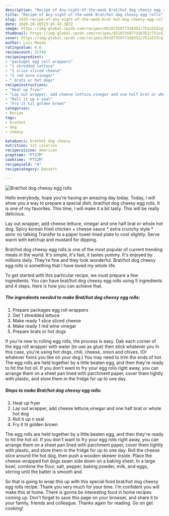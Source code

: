 ```yaml
---
description: "Recipe of Any-night-of-the-week Brat/hot dog cheesy egg rolls"
title: "Recipe of Any-night-of-the-week Brat/hot dog cheesy egg rolls"
slug: 1435-recipe-of-any-night-of-the-week-brat-hot-dog-cheesy-egg-rolls
date: 2020-10-20T23:45:43.307Z
image: https://img-global.cpcdn.com/recipes/6518735977316352/751x532cq70/brathot-dog-cheesy-egg-rolls-recipe-main-photo.jpg
thumbnail: https://img-global.cpcdn.com/recipes/6518735977316352/751x532cq70/brathot-dog-cheesy-egg-rolls-recipe-main-photo.jpg
cover: https://img-global.cpcdn.com/recipes/6518735977316352/751x532cq70/brathot-dog-cheesy-egg-rolls-recipe-main-photo.jpg
author: Luis Mason
ratingvalue: 4.6
reviewcount: 31740
recipeingredient:
- "packages egg roll wrappers"
- "1 shredded lettuce"
- "1 slice sliced cheese"
- "1 red wine vinegar"
- " brats or hot dogs"
recipeinstructions:
- "Heat up fryer"
- "Lay out wrapper, add cheese lettuce,vinegar and one half brat or whole hot dog"
- "Roll it up n seal"
- "Fry it til golden brown"
categories:
- Recipe
tags:
- brathot
- dog
- cheesy

katakunci: brathot dog cheesy 
nutrition: 121 calories
recipecuisine: American
preptime: "PT37M"
cooktime: "PT52M"
recipeyield: "4"
recipecategory: Dessert

---
```



![Brat/hot dog cheesy egg rolls](https://img-global.cpcdn.com/recipes/6518735977316352/751x532cq70/brathot-dog-cheesy-egg-rolls-recipe-main-photo.jpg)

Hello everybody, hope you're having an amazing day today. Today, I will show you a way to prepare a special dish, brat/hot dog cheesy egg rolls. It is one of my favorites. This time, I will make it a bit tasty. This will be really delicious.

Lay out wrapper, add cheese lettuce, vinegar and one half brat or whole hot dog. Spicy korean fried chicken + cheese sauce * extra crunchy style * asmr no talking Transfer to a paper towel-lined plate to cool slightly. Serve warm with ketchup and mustard for dipping.

Brat/hot dog cheesy egg rolls is one of the most popular of current trending meals in the world. It's simple, it's fast, it tastes yummy. It's enjoyed by millions daily. They're fine and they look wonderful. Brat/hot dog cheesy egg rolls is something that I have loved my whole life.


To get started with this particular recipe, we must prepare a few ingredients. You can have brat/hot dog cheesy egg rolls using 5 ingredients and 4 steps. Here is how you can achieve that.

<!--inarticleads1-->

##### The ingredients needed to make Brat/hot dog cheesy egg rolls:

1. Prepare packages egg roll wrappers
1. Get 1 shredded lettuce
1. Make ready 1 slice sliced cheese
1. Make ready 1 red wine vinegar
1. Prepare  brats or hot dogs


If you&#39;re new to rolling egg rolls, the process is easy. Dab each corner of the egg roll wrapper with water (to use as glue) then stick whatever you In this case, you&#39;re using hot dogs, chili, cheese, onion and chives. (Or whatever fixins you like on your dog.) You may need to trim the ends of hot. The egg rolls are held together by a little beaten egg, and then they&#39;re ready to hit the hot oil. If you don&#39;t want to fry your egg rolls right away, you can arrange them on a sheet pan lined with parchment paper, cover them tightly with plastic, and store them in the fridge for up to one day. 

<!--inarticleads2-->

##### Steps to make Brat/hot dog cheesy egg rolls:

1. Heat up fryer
1. Lay out wrapper, add cheese lettuce,vinegar and one half brat or whole hot dog
1. Roll it up n seal
1. Fry it til golden brown


The egg rolls are held together by a little beaten egg, and then they&#39;re ready to hit the hot oil. If you don&#39;t want to fry your egg rolls right away, you can arrange them on a sheet pan lined with parchment paper, cover them tightly with plastic, and store them in the fridge for up to one day. Roll the cheese slice around the hot dog, then push a wooden skewer inside. Place the cheese-wrapped hot dogs seam side down on a baking sheet. In a large bowl, combine the flour, salt, pepper, baking powder, milk, and eggs, stirring until the batter is smooth and. 

So that is going to wrap this up with this special food brat/hot dog cheesy egg rolls recipe. Thank you very much for your time. I'm confident you will make this at home. There is gonna be interesting food in home recipes coming up. Don't forget to save this page on your browser, and share it to your family, friends and colleague. Thanks again for reading. Go on get cooking!
